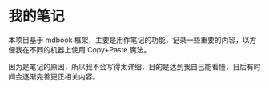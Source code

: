 # 我的笔记

本项目基于 mdbook 框架，主要是用作笔记的功能，记录一些重要的内容，以方便我在不同的机器上使用 Copy+Paste 魔法。

因为是笔记的原因，所以我不会写得太详细，目的是达到我自己能看懂，日后有时间会逐渐完善更正相关内容。
